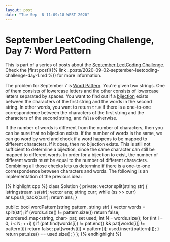 ```yaml
---
layout: post
date: "Tue Sep  8 11:09:18 WEST 2020"
---
```


# September LeetCoding Challenge, Day 7: Word Pattern

<div class="message" markdown="1">

This is part of a series of posts about the [September LeetCoding
Challenge][september-challenge]. Check the [first post]({% link
_posts/2020-09-02-september-leetcoding-challenge-day-1.md %}) for more
information.

</div>

The problem for September 7 is [Word Pattern][problem]. You're given two
strings. One of them consists of lowercase letters and the other consists of
lowercase letters separated by spaces. You want to find out if a
[bijection][bijection] exists between the characters of the first string and the
words in the second string. In other words, you want to return `true` if there
is a one-to-one correspondence between the characters of the first string and
the characters of the second string, and `false` otherwise.

If the number of words is different from the number of characters, then you can
be sure that no bijection exists. If the number of words is the same, we can go
word by word and check if a word happens to be mapped to different characters.
If it does, then no bijection exists. This is still not sufficient to determine
a bijection, since the same character can still be mapped to different words. In
order for a bijection to exist, the number of different words must be equal to
the number of different characters. Combining all those checks lets us determine
if there is a one-to-one correspondence between characters and words. The
following is an implementation of the previous idea:

{% highlight cpp %}
class Solution {
private:
  vector<string> split(string str) {
    istringstream ss(str);
    vector<string> ans;
    string curr;
    while (ss >> curr)
      ans.push_back(curr);
    return ans;
  }

public:
  bool wordPattern(string pattern, string str) {
    vector<string> words = split(str);
    if (words.size() != pattern.size())
      return false;
    unordered_map<string, char> pat;
    set<char> used;
    int N = words.size();
    for (int i = 0; i < N; ++i) {
      if (pat.find(words[i]) != pat.end() && pat[words[i]] != pattern[i])
        return false;
      pat[words[i]] = pattern[i];
      used.insert(pattern[i]);
    }
    return pat.size() == used.size();
  }
};
{% endhighlight %}

[bijection]: https://en.wikipedia.org/wiki/Bijection
[problem]: https://leetcode.com/problems/word-pattern/
[september-challenge]: https://leetcode.com/explore/challenge/card/september-leetcoding-challenge/
